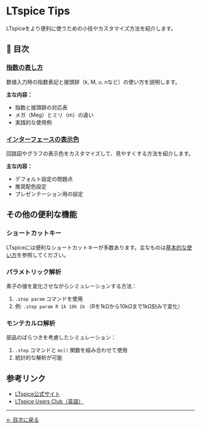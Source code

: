 # LTspice Tips

LTspiceをより便利に使うための小技やカスタマイズ方法を紹介します。

## 📌 目次

### [指数の表し方](exponent_notation.md)
数値入力時の指数表記と接頭辞（k, M, u, nなど）の使い方を説明します。

**主な内容：**
- 指数と接頭辞の対応表
- メガ（Meg）とミリ（m）の違い
- 実践的な使用例

### [インターフェースの表示色](interface_colors.md)
回路図やグラフの表示色をカスタマイズして、見やすくする方法を紹介します。

**主な内容：**
- デフォルト設定の問題点
- 推奨配色設定
- プレゼンテーション用の設定

## その他の便利な機能

### ショートカットキー

LTspiceには便利なショートカットキーが多数あります。主なものは[基本的な使い方](../02_getting_started/README.md#便利なショートカットキー)を参照してください。

### パラメトリック解析

素子の値を変化させながらシミュレーションする方法：
1. `.step param` コマンドを使用
2. 例: `.step param R 1k 10k 1k` （Rを1kΩから10kΩまで1kΩ刻みで変化）

### モンテカルロ解析

部品のばらつきを考慮したシミュレーション：
1. `.step` コマンドと `mc()` 関数を組み合わせて使用
2. 統計的な解析が可能

## 参考リンク

- [LTspice公式サイト](https://www.analog.com/jp/design-center/design-tools-and-calculators/ltspice-simulator.html)
- [LTspice Users Club（英語）](https://www.ltwiki.org/)

---

[← 目次に戻る](../README.md)
